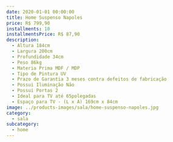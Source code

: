 ```yaml
---
date: 2020-01-01 00:00:00
title: Home Suspenso Napoles
price: R$ 799,90
installments: 10
installmentsPrice: R$ 87,90
description:
  - Altura 184cm
  - Largura 200cm
  - Profundidade 34cm
  - Peso 86kg
  - Materia Prima MDF / MDP
  - Tipo de Pintura UV
  - Prazo de Garantia 3 meses contra defeitos de fabricação
  - Possui Iluminação Não
  - Possui Portas 2
  - Ideal para TV até 65polegadas
  - Espaço para TV - (L x A) 169cm x 84cm
image: ../products-images/sala/home-suspenso-napoles.jpg
category:
  - sala
subcategory:
  - home
---
```


